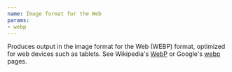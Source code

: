 ```yaml
---
name: Image format for the Web
params:
- webp
---
```

Produces output in the image format for the Web (WEBP) format, optimized for
web devices such as tablets.
See Wikipedia's [WebP](http://en.wikipedia.org/wiki/Webp)
or Google's [webp](http://code.google.com/speed/webp/) pages.
